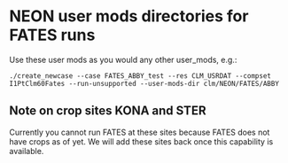 # NEON user mods directories for FATES runs

Use these user mods as you would any other user_mods, e.g.:

`./create_newcase --case FATES_ABBY_test --res CLM_USRDAT --compset I1PtClm60Fates --run-unsupported --user-mods-dir clm/NEON/FATES/ABBY`

## Note on crop sites KONA and STER

Currently you cannot run FATES at these sites because FATES does not have crops as of yet. We will add these sites back once this capability is available.

